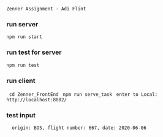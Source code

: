 
```Zenner Assignment - Adi Flint```

### run server 
```npm run start```

### run test for server 
```npm run test```

### run client
```  cd Zenner_FrontEnd ```
```  npm run serve_task ```
```  enter to Local: http://localhost:8082/ ```

 ### test input
 ```  origin: BOS, flight number: 667, date: 2020-06-06```



